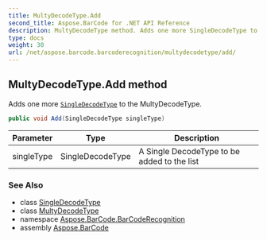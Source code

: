 ```yaml
---
title: MultyDecodeType.Add
second_title: Aspose.BarCode for .NET API Reference
description: MultyDecodeType method. Adds one more SingleDecodeType to the MultyDecodeType
type: docs
weight: 30
url: /net/aspose.barcode.barcoderecognition/multydecodetype/add/
---
```

## MultyDecodeType.Add method

Adds one more [`SingleDecodeType`](../../singledecodetype/) to the MultyDecodeType.

```csharp
public void Add(SingleDecodeType singleType)
```

| Parameter | Type | Description |
| --- | --- | --- |
| singleType | SingleDecodeType | A Single DecodeType to be added to the list |

### See Also

* class [SingleDecodeType](../../singledecodetype/)
* class [MultyDecodeType](../)
* namespace [Aspose.BarCode.BarCodeRecognition](../../../aspose.barcode.barcoderecognition/)
* assembly [Aspose.BarCode](../../../)


